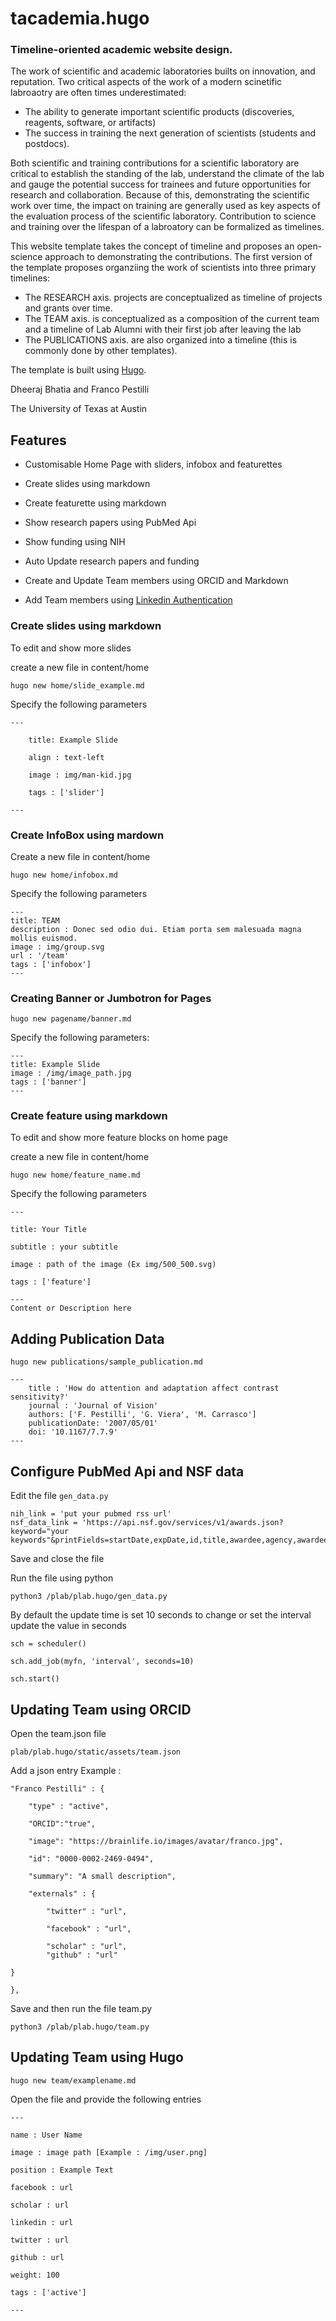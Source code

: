 # tacademia.hugo

### Timeline-oriented academic website design.

The work of scientific and academic laboratories builts on innovation, and reputation. Two critical aspects of the work of a modern scinetific labroaotry are often times underestimated:
- The ability to generate important scientific products (discoveries, reagents, software, or artifacts)
- The success in training  the next generation of  scientists (students and postdocs). 

Both scientific and training contributions for a scientific laboratory are critical to establish the standing of the lab, understand the climate of the lab and gauge the potential success for trainees and future opportunities for research and collaboration. Because of this, demonstrating the scientific work over time, the impact on training are generally used as key aspects of the evaluation process of the scientific laboratory. Contribution to science and training over the lifespan of a labroatory can be formalized as timelines. 

This website template takes the concept of timeline and proposes an open-science approach to demonstrating the contributions. The first version of the template proposes organziing the work of scientists into three primary timelines: 

- The RESEARCH axis. projects are conceptualized as timeline of projects and grants over time.
- The TEAM axis. is conceptualized as a composition of the current team and a timeline of Lab Alumni with their first job after leaving the lab
- The PUBLICATIONS axis. are also organized into a timeline (this is commonly done by other templates).
 
The template is built using [Hugo](https://github.com/gohugoio/hugo).

Dheeraj Bhatia and Franco Pestilli

The University of Texas at Austin

## Features

- Customisable Home Page with sliders, infobox and featurettes

- Create slides using markdown

- Create featurette using markdown

- Show research papers using PubMed Api

- Show funding using NIH

- Auto Update research papers and funding

- Create and Update Team members using ORCID and Markdown
- Add Team members using [Linkedin Authentication](https://github.com/PESTILLILAB/Linkedin-Auth-Node)

  

### Create slides using markdown

To edit and show more slides

create a new file in content/home



`hugo new home/slide_example.md`

  

Specify the following parameters

    ---
    
        title: Example Slide
        
        align : text-left
        
        image : img/man-kid.jpg
        
        tags : ['slider']
    
    ---
### Create InfoBox using mardown

Create a new file in content/home

`hugo new home/infobox.md`

Specify the following parameters

	---
	title: TEAM
	description : Donec sed odio dui. Etiam porta sem malesuada magna mollis euismod. 
	image : img/group.svg
	url : '/team'
	tags : ['infobox']
	---

### Creating Banner or Jumbotron for Pages 
`hugo new pagename/banner.md`

Specify the following parameters:

	---
	title: Example Slide
	image : /img/image_path.jpg
	tags : ['banner']
	---

### Create feature using markdown

To edit and show more feature blocks on home page

create a new file in content/home

  

`hugo new home/feature_name.md`

  

Specify the following parameters

    ---
    
    title: Your Title
    
    subtitle : your subtitle
        
    image : path of the image (Ex img/500_500.svg)
    
    tags : ['feature']
    
    ---
    Content or Description here

## Adding Publication Data 

`hugo new publications/sample_publication.md`

	---
		title : 'How do attention and adaptation affect contrast sensitivity?'
		journal : 'Journal of Vision'
		authors: ['F. Pestilli', 'G. Viera', 'M. Carrasco']
		publicationDate: '2007/05/01'
		doi: '10.1167/7.7.9'
	---


## Configure PubMed Api and NSF data

Edit the file `gen_data.py` 

    nih_link = 'put your pubmed rss url'
    nsf_data_link = 'https://api.nsf.gov/services/v1/awards.json?keyword="your keywords"&printFields=startDate,expDate,id,title,awardee,agency,awardeeName,piFirstName,piLastName,coPDPI'
Save and close the file 



Run the file using python

    python3 /plab/plab.hugo/gen_data.py
By default the update time is set 10 seconds 
to change or set the interval update the value in seconds

    sch = scheduler()
    
    sch.add_job(myfn, 'interval', seconds=10)
    
    sch.start()

## Updating Team using ORCID
Open the team.json file

    plab/plab.hugo/static/assets/team.json
Add a json entry 
 Example : 
   
    "Franco Pestilli" : {
    
	    "type" : "active",
	    
	    "ORCID":"true",
	    
	    "image": "https://brainlife.io/images/avatar/franco.jpg",
	    
	    "id": "0000-0002-2469-0494",
	    
	    "summary": "A small description",
	    
	    "externals" : {
	    
		    "twitter" : "url",
		    
		    "facebook" : "url",
		    
		    "scholar" : "url",
		    "github" : "url"
	    
    }
    
    },

Save and then run the file team.py 

    python3 /plab/plab.hugo/team.py
    
## Updating Team using Hugo

`hugo new team/examplename.md`

Open the file and provide the following entries

    ---
    
    name : User Name
    
    image : image path [Example : /img/user.png]
    
    position : Example Text
    
    facebook : url
    
    scholar : url
    
    linkedin : url
    
    twitter : url
    
    github : url
    
    weight: 100
    
    tags : ['active']

    ---



